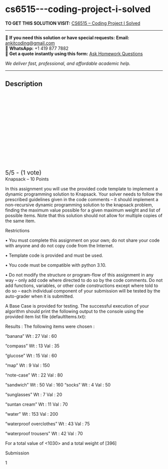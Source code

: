 # cs6515---coding-project-i-solved
**TO GET THIS SOLUTION VISIT:** [CS6515 – Coding Project I Solved](https://www.ankitcodinghub.com/product/cs6515-coding-project-i-solved-2/)


---

📩 **If you need this solution or have special requests:** **Email:** ankitcoding@gmail.com  
📱 **WhatsApp:** +1 419 877 7882  
📄 **Get a quote instantly using this form:** [Ask Homework Questions](https://www.ankitcodinghub.com/services/ask-homework-questions/)

*We deliver fast, professional, and affordable academic help.*

---

<h2>Description</h2>



<div class="kk-star-ratings kksr-auto kksr-align-center kksr-valign-top" data-payload="{&quot;align&quot;:&quot;center&quot;,&quot;id&quot;:&quot;110508&quot;,&quot;slug&quot;:&quot;default&quot;,&quot;valign&quot;:&quot;top&quot;,&quot;ignore&quot;:&quot;&quot;,&quot;reference&quot;:&quot;auto&quot;,&quot;class&quot;:&quot;&quot;,&quot;count&quot;:&quot;1&quot;,&quot;legendonly&quot;:&quot;&quot;,&quot;readonly&quot;:&quot;&quot;,&quot;score&quot;:&quot;5&quot;,&quot;starsonly&quot;:&quot;&quot;,&quot;best&quot;:&quot;5&quot;,&quot;gap&quot;:&quot;4&quot;,&quot;greet&quot;:&quot;Rate this product&quot;,&quot;legend&quot;:&quot;5\/5 - (1 vote)&quot;,&quot;size&quot;:&quot;24&quot;,&quot;title&quot;:&quot;CS6515 - Coding Project I Solved&quot;,&quot;width&quot;:&quot;138&quot;,&quot;_legend&quot;:&quot;{score}\/{best} - ({count} {votes})&quot;,&quot;font_factor&quot;:&quot;1.25&quot;}">

<div class="kksr-stars">

<div class="kksr-stars-inactive">
            <div class="kksr-star" data-star="1" style="padding-right: 4px">


<div class="kksr-icon" style="width: 24px; height: 24px;"></div>
        </div>
            <div class="kksr-star" data-star="2" style="padding-right: 4px">


<div class="kksr-icon" style="width: 24px; height: 24px;"></div>
        </div>
            <div class="kksr-star" data-star="3" style="padding-right: 4px">


<div class="kksr-icon" style="width: 24px; height: 24px;"></div>
        </div>
            <div class="kksr-star" data-star="4" style="padding-right: 4px">


<div class="kksr-icon" style="width: 24px; height: 24px;"></div>
        </div>
            <div class="kksr-star" data-star="5" style="padding-right: 4px">


<div class="kksr-icon" style="width: 24px; height: 24px;"></div>
        </div>
    </div>

<div class="kksr-stars-active" style="width: 138px;">
            <div class="kksr-star" style="padding-right: 4px">


<div class="kksr-icon" style="width: 24px; height: 24px;"></div>
        </div>
            <div class="kksr-star" style="padding-right: 4px">


<div class="kksr-icon" style="width: 24px; height: 24px;"></div>
        </div>
            <div class="kksr-star" style="padding-right: 4px">


<div class="kksr-icon" style="width: 24px; height: 24px;"></div>
        </div>
            <div class="kksr-star" style="padding-right: 4px">


<div class="kksr-icon" style="width: 24px; height: 24px;"></div>
        </div>
            <div class="kksr-star" style="padding-right: 4px">


<div class="kksr-icon" style="width: 24px; height: 24px;"></div>
        </div>
    </div>
</div>


<div class="kksr-legend" style="font-size: 19.2px;">
            5/5 - (1 vote)    </div>
    </div>
Knapsack – 10 Points

In this assignment you will use the provided code template to implement a dynamic programming solution to Knapsack. Your solver needs to follow the prescribed guidelines given in the code comments – it should implement a non-recursive dynamic programming solution to the knapsack problem, finding the maximum value possible for a given maximum weight and list of possible items. Note that this solution should not allow for multiple copies of the same item.

Restrictions

• You must complete this assignment on your own; do not share your code with anyone and do not copy code from the Internet.

• Template code is provided and must be used.

• You code must be compatible with python 3.10.

• Do not modify the structure or program-flow of this assignment in any way – only add code where directed to do so by the code comments. Do not add functions, variables, or other code constructions except where told to do so – each individual component of your submission will be tested by the auto-grader when it is submitted.

A Base Case is provided for testing. The successful execution of your algorithm should print the following output to the console using the provided item list file (defaultItems.txt):

Results : The following items were chosen :

“banana” Wt : 27 Val : 60

“compass” Wt : 13 Val : 35

“glucose” Wt : 15 Val : 60

“map” Wt : 9 Val : 150

“note-case” Wt : 22 Val : 80

“sandwich” Wt : 50 Val : 160 “socks” Wt : 4 Val : 50

“sunglasses” Wt : 7 Val : 20

“suntan cream” Wt : 11 Val : 70

“water” Wt : 153 Val : 200

“waterproof overclothes” Wt : 43 Val : 75

“waterproof trousers” Wt : 42 Val : 70

For a total value of &lt;1030&gt; and a total weight of [396]

Submission

1
